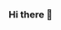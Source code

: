 ### Hi there 👋

<!--
**dininni8319/dininni8319** is a ✨ _special_ ✨ repository because its `README.md` (this file) appears on your GitHub profile.

- 🔭 I'm currently helping the students of codebar.io to continue their journey into Tech.
- 🌱 I am now learning Angular and Typescript. Of course, I'm also interested in React and front-end development.
- 💬 Ask me how I started my journey into Tech.
- 📫 How to reach me: https://www.linkedin.com/in/salvatoredininni
- 😄 Pronouns: he/his
- ⚡ Fun fact: Australia is wider than the moon
-->
